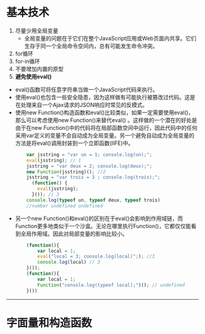 # 基本技术
1. 尽量少用全局变量
   + 全局变量的问题在于它们在整个JavaScript应用或Web页面内共享。它们生存于同一个全局命令空间内，总有可能发生命令冲突。
2. for循环
3. for-in循环
4. 不要增加内置的原型 
5. **避免使用eval()**
  + eval()函数可将任意字符串当做一个JavaScript代码来执行。 
  + 使用eval()也包含一些安全隐患，因为这样做有可能执行被篡改过代码。这是在处理来自一个Ajax请求的JSON响应时常见的反模式。 
  + 使用new Function()构造函数和eval()比较类似，如果一定需要使用eval()，那么可以考虑使用new Function()来替代eval() 。这样做的一个潜在的好处是由于在new Function()中的代码将在局部函数空间中运行，因此代码中的任何采用var定义的变量不会自动成为全局变量。另一个避免自动成为全局变量的方法是将eval()调用封装到一个立即函数(IIFE)中。 
	```javascript
		var jsstring = "var un = 1; console.log(un);";
		eval(jsstring); // 1
		jsstring = "var deux = 2; console.log(deux);";
		new Function(jsstring)(); //2
		jsstring = "var trois = 3 ; console.log(trois);";
		  (function() {
		    eval(jsstring);
		  }()); // 3
		console.log(typeof un, typeof deux, typeof trois) 
		//number undefined undefined
	```
  + 另一个new Function()和eval()的区别在于eval()会影响到作用域链，而Function更多地类似于一个沙盒。无论在哪里执行Function()，它都仅仅能看到全局作用域。因此对局部变量的影响比较小。
	```javascript
		(function(){
			var local = 1;
			eval("local = 3; console.log(local)";); //3
			console.log(local) // 3
		}());
		(function(){
			var local = 1;
			Function("console.log(typeof local);")(); // undefined
		}())
	```
____
# 字面量和构造函数
 